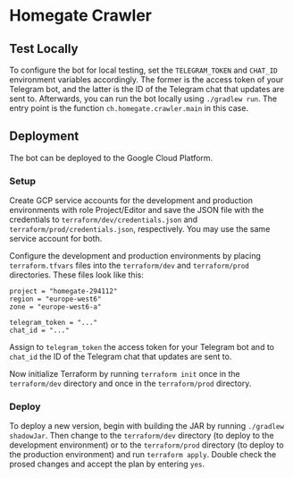 # Homegate Crawler

## Test Locally

To configure the bot for local testing, set the `TELEGRAM_TOKEN` and `CHAT_ID` environment variables accordingly. The former is the access token of your Telegram bot, and the latter is the ID of the Telegram chat that updates are sent to. Afterwards, you can run the bot locally using `./gradlew run`. The entry point is the function `ch.homegate.crawler.main` in this case. 

## Deployment

The bot can be deployed to the Google Cloud Platform.

### Setup

Create GCP service accounts for the development and production environments with role Project/Editor and save the JSON file with the credentials to `terraform/dev/credentials.json` and `terraform/prod/credentials.json`, respectively. You may use the same service account for both.

Configure the development and production environments by placing `terraform.tfvars` files into the `terraform/dev` and `terraform/prod` directories. These files look like this:

```
project = "homegate-294112"
region = "europe-west6"
zone = "europe-west6-a"

telegram_token = "..."
chat_id = "..."
```

Assign to `telegram_token` the access token for your Telegram bot and to `chat_id` the ID of the Telegram chat that updates are sent to. 

Now initialize Terraform by running `terraform init` once in the `terraform/dev` directory and once in the `terraform/prod` directory.

### Deploy

To deploy a new version, begin with building the JAR by running `./gradlew shadowJar`. Then change to the `terraform/dev` directory (to deploy to the development environment) or to the `terraform/prod` directory (to deploy to the production environment) and run `terraform apply`. Double check the prosed changes and accept the plan by entering `yes`.
